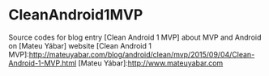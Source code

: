 # CleanAndroid1MVP
Source codes for blog entry [Clean Android 1 MVP] about MVP and Android on [Mateu Yábar] website
[Clean Android 1 MVP]:http://mateuyabar.com/blog/android/clean/mvp/2015/09/04/Clean-Android-1-MVP.html
[Mateu Yábar]:http://www.mateuyabar.com
